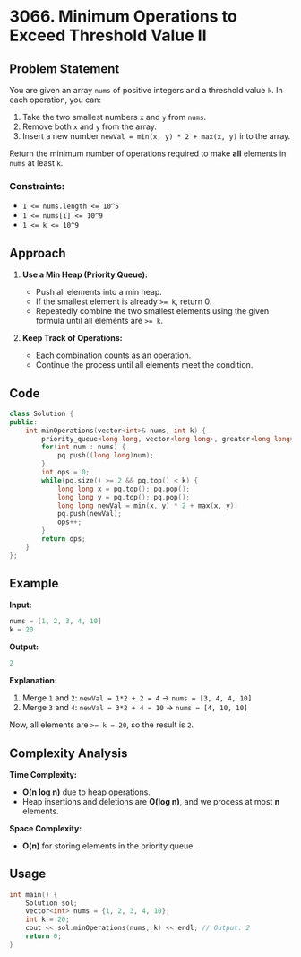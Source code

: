# 3066. Minimum Operations to Exceed Threshold Value II

## Problem Statement
You are given an array `nums` of positive integers and a threshold value `k`. In each operation, you can:
1. Take the two smallest numbers `x` and `y` from `nums`.
2. Remove both `x` and `y` from the array.
3. Insert a new number `newVal = min(x, y) * 2 + max(x, y)` into the array.

Return the minimum number of operations required to make **all** elements in `nums` at least `k`.

### Constraints:
- `1 <= nums.length <= 10^5`
- `1 <= nums[i] <= 10^9`
- `1 <= k <= 10^9`

## Approach

1. **Use a Min Heap (Priority Queue):**
   - Push all elements into a min heap.
   - If the smallest element is already `>= k`, return 0.
   - Repeatedly combine the two smallest elements using the given formula until all elements are `>= k`.
   
2. **Keep Track of Operations:**
   - Each combination counts as an operation.
   - Continue the process until all elements meet the condition.

## Code

```cpp
class Solution {
public:
    int minOperations(vector<int>& nums, int k) {
        priority_queue<long long, vector<long long>, greater<long long>> pq;
        for(int num : nums) {
            pq.push((long long)num);
        }
        int ops = 0;
        while(pq.size() >= 2 && pq.top() < k) {
            long long x = pq.top(); pq.pop();
            long long y = pq.top(); pq.pop();
            long long newVal = min(x, y) * 2 + max(x, y);
            pq.push(newVal);
            ops++;
        }
        return ops;
    }
};
```

## Example

**Input:**
```cpp
nums = [1, 2, 3, 4, 10]
k = 20
```

**Output:**
```cpp
2
```

**Explanation:**
1. Merge `1` and `2`: `newVal = 1*2 + 2 = 4` → `nums = [3, 4, 4, 10]`
2. Merge `3` and `4`: `newVal = 3*2 + 4 = 10` → `nums = [4, 10, 10]`

Now, all elements are `>= k = 20`, so the result is `2`.

## Complexity Analysis

**Time Complexity:**
- **O(n log n)** due to heap operations.
- Heap insertions and deletions are **O(log n)**, and we process at most **n** elements.

**Space Complexity:**
- **O(n)** for storing elements in the priority queue.

## Usage
```cpp
int main() {
    Solution sol;
    vector<int> nums = {1, 2, 3, 4, 10};
    int k = 20;
    cout << sol.minOperations(nums, k) << endl; // Output: 2
    return 0;
}
```
